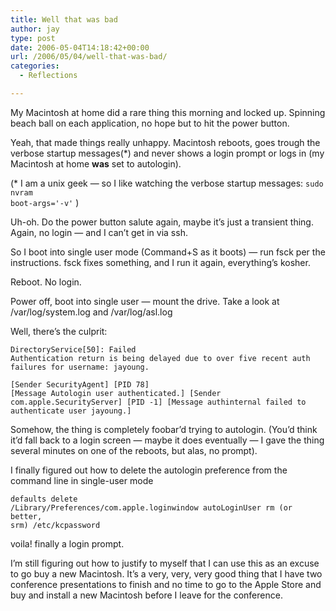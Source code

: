 ```yaml
---
title: Well that was bad
author: jay
type: post
date: 2006-05-04T14:18:42+00:00
url: /2006/05/04/well-that-was-bad/
categories:
  - Reflections

---
```

My Macintosh at home did a rare thing this morning and locked up. Spinning beach ball on each application, no hope but to hit the power button.

Yeah, that made things really unhappy. Macintosh reboots, goes trough the verbose startup messages(*) and never shows a login prompt or logs in (my Macintosh at home **was** set to autologin).

(* I am a unix geek — so I like watching the verbose startup messages: <code class="highlighter-rouge">sudo nvram boot-args='-v'</code> )

Uh-oh. Do the power button salute again, maybe it’s just a transient thing. Again, no login — and I can’t get in via ssh.

So I boot into single user mode (Command+S as it boots) — run fsck per the instructions. fsck fixes something, and I run it again, everything’s kosher.

Reboot. No login.

Power off, boot into single user — mount the drive. Take a look at /var/log/system.log and /var/log/asl.log

Well, there’s the culprit:

<code class="highlighter-rouge">DirectoryService[50]: Failed Authentication return is being delayed due to over five recent auth failures for username: jayoung.</code>

<code class="highlighter-rouge">[Sender SecurityAgent] [PID 78] [Message Autologin user authenticated.] [Sender com.apple.SecurityServer] [PID -1] [Message authinternal failed to authenticate user jayoung.]</code>

Somehow, the thing is completely foobar’d trying to autologin. (You’d think it’d fall back to a login screen — maybe it does eventually — I gave the thing several minutes on one of the reboots, but alas, no prompt).

I finally figured out how to delete the autologin preference from the command line in single-user mode

<code class="highlighter-rouge">defaults delete /Library/Preferences/com.apple.loginwindow autoLoginUser rm (or better, srm) /etc/kcpassword</code>

voila! finally a login prompt.

I’m still figuring out how to justify to myself that I can use this as an excuse to go buy a new Macintosh. It’s a very, very, very good thing that I have two conference presentations to finish and no time to go to the Apple Store and buy and install a new Macintosh before I leave for the conference.